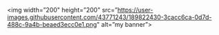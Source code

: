 <p align=”center”>

<img width=”200" height=”200" src=”https://user-images.githubusercontent.com/43771243/189822430-3cacc6ca-0d7d-488c-9a4b-beaed3ecc0e1.png" alt=”my banner”>

</p>
